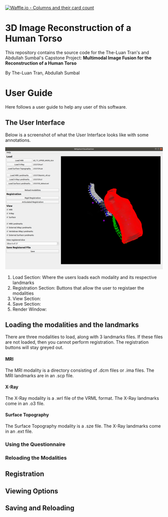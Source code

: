 [![Waffle.io - Columns and their card count](https://badge.waffle.io/luantran/CapstoneProject.png?columns=all)](https://waffle.io/luantran/CapstoneProject?utm_source=badge)
# 3D Image Reconstruction of a Human Torso

This repository contains the source code for the The-Luan Tran's and Abdullah Sumbal's Capstone Project: **Multimodal Image Fusion for the Reconstruction of a Human Torso**

By The-Luan Tran, Abdullah Sumbal

# User Guide

Here follows a user guide to help any user of this software.

## The User Interface

Below is a screenshot of what the User Interface looks like with some annotations.

![alt text](https://github.com/luantran/CapstoneProject/blob/master/assets/images/ui_view.png "User Interface")

1. Load Section: Where the users loads each modality and its respective landmarks
2. Registration Section: Buttons that allow the user to registaer the modalities
3. View Section:
4. Save Section:
5. Render Window:

## Loading the modalities and the landmarks

There are three modalities to load, along with 3 landmarks files. If these files are not loaded, then you cannot perform registration. The registration buttons will stay greyed out.

#### MRI 

The MRI modality is a directory consisting of .dcm files or .ima files.
The MRI landmarks are in an .scp file.

#### X-Ray

The X-Ray modality is a .wrl file of the VRML format.
The X-Ray landmarks come in an .o3 file.

#### Surface Topography

The Surface Topography modality is a .sze file.
The X-Ray landmarks come in an .ext file.

### Using the Questionnaire

### Reloading the Modalities

## Registration

## Viewing Options

## Saving and Reloading


